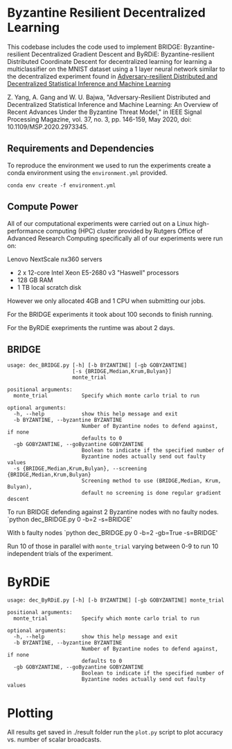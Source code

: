 # Byzantine Resilient Decentralized Learning

This codebase includes the code used to implement BRIDGE: Byzantine-resilient Decentralized Gradient Descent and ByRDiE: Byzantine-resilient Distributed Coordinate Descent for decentralized learning for learning a multiclassifier on the MNIST dataset using a 1 layer neural network similar to the decentralized experiment found in [Adversary-resilient Distributed and Decentralized
Statistical Inference and Machine Learning](https://arxiv.org/abs/1908.08649)

Z. Yang, A. Gang and W. U. Bajwa, "Adversary-Resilient Distributed and Decentralized Statistical Inference and Machine Learning: An Overview of Recent Advances Under the Byzantine Threat Model," in IEEE Signal Processing Magazine, vol. 37, no. 3, pp. 146-159, May 2020, doi: 10.1109/MSP.2020.2973345.

## Requirements and Dependencies
To reproduce the environment we used to run the experiments create a conda environment using the `environment.yml` provided.

```
conda env create -f environment.yml 
```

## Compute Power
All of our computational experiments were carried out on a Linux high-performance computing (HPC) cluster provided by Rutgers Office of Advanced Research Computing specifically all of our experiments were run on:

Lenovo NextScale nx360 servers

- 2 x 12-core Intel Xeon E5-2680 v3 "Haswell" processors
- 128 GB RAM
- 1 TB local scratch disk

However we only allocated 4GB and 1 CPU when submitting our jobs. 

For the BRIDGE experiments it took about 100 seconds to finish running.

For the ByRDiE exepriments the runtime was about 2 days.

## BRIDGE

```
usage: dec_BRIDGE.py [-h] [-b BYZANTINE] [-gb GOBYZANTINE]
                     [-s {BRIDGE,Median,Krum,Bulyan}]
                     monte_trial

positional arguments:
  monte_trial           Specify which monte carlo trial to run

optional arguments:
  -h, --help            show this help message and exit
  -b BYZANTINE, --byzantine BYZANTINE
                        Number of Byzantine nodes to defend against, if none
                        defaults to 0
  -gb GOBYZANTINE, --goByzantine GOBYZANTINE
                        Boolean to indicate if the specified number of
                        Byzantine nodes actually send out faulty values
  -s {BRIDGE,Median,Krum,Bulyan}, --screening {BRIDGE,Median,Krum,Bulyan}
                        Screening method to use (BRIDGE,Median, Krum, Bulyan),
                        default no screening is done regular gradient descent
```

To run BRIDGE defending against 2 Byzantine nodes with no faulty nodes.
`python dec_BRIDGE.py 0 -b=2 -s=BRIDGE'

With `b` faulty nodes
`python dec_BRIDGE.py 0 -b=2 -gb=True -s=BRIDGE'

Run 10 of those in parallel with `monte_trial` varying between 0-9 to run 10 independent trials of the experiment. 

# ByRDiE
```
usage: dec_ByRDiE.py [-h] [-b BYZANTINE] [-gb GOBYZANTINE] monte_trial

positional arguments:
  monte_trial           Specify which monte carlo trial to run

optional arguments:
  -h, --help            show this help message and exit
  -b BYZANTINE, --byzantine BYZANTINE
                        Number of Byzantine nodes to defend against, if none
                        defaults to 0
  -gb GOBYZANTINE, --goByzantine GOBYZANTINE
                        Boolean to indicate if the specified number of
                        Byzantine nodes actually send out faulty values
```

# Plotting

All results get saved in ./result folder run the `plot.py` script to plot accuracy vs. number of scalar broadcasts.